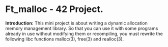 # Ft_malloc - 42 Project.

**Introduction:**
This mini project is about writing a dynamic allocation memory management library. So
that you can use it with some programs already in use without modifying them or recompiling,
you must rewrite the following libc functions malloc(3), free(3) and realloc(3).
